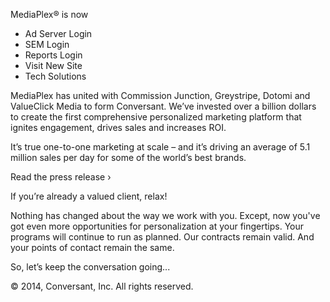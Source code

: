 MediaPlex® is now  

*   Ad Server Login
*   SEM Login
*   Reports Login
*   Visit New Site
*   Tech Solutions

MediaPlex has united with Commission Junction, Greystripe, Dotomi and ValueClick Media to form Conversant. We’ve invested over a billion dollars to create the first comprehensive personalized marketing platform that ignites engagement, drives sales and increases ROI.

It’s true one-to-one marketing at scale – and it’s driving an average of 5.1 million sales per day for some of the world’s best brands.

Read the press release ›

If you’re already a valued client, relax!

Nothing has changed about the way we work with you. Except, now you've got even more opportunities for personalization at your fingertips. Your programs will continue to run as planned. Our contracts remain valid. And your points of contact remain the same.

So, let’s keep the conversation going...

© 2014, Conversant, Inc. All rights reserved.